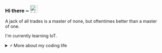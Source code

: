### Hi there ~ <img src="https://user-images.githubusercontent.com/1303154/88677602-1635ba80-d120-11ea-84d8-d263ba5fc3c0.gif" width="24px" alt="hi">

A jack of all trades is a master of none, but oftentimes better than a master of one.

I'm currently learning IoT.

<details>
<summary>⚡️ More about my coding life</summary>
<br />

![Top Langs](https://github-readme-stats.vercel.app/api/top-langs/?username=zakaryaboudraf&layout=compact&hide=css,html)

![Zakarya's github stats](https://github-readme-stats.vercel.app/api?username=zakaryaboudraf&count_private=true&show_icons=true&theme=onedark)

</details>
